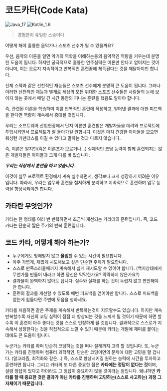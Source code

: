 # 코드카타(Code Kata) 

![Java_17](https://img.shields.io/badge/java-17-red?logo=java)
![Kotlin_1.6](https://img.shields.io/badge/kotlin-1.6-purple?logo=kotlin)

> 경험만이 유일한 스승이다

어떻게 해야 훌륭한 음악가나 스포츠 선수가 될 수 있을까요?

우선, 음악의 이론을 알면 악기의 역학을 이해하는등의 음악적인 역량을 키우는데 분명한 도움이 됩니다. 하지만 궁극적으로 훌륭한 연주실력은 이론만 안다고 얻어지는 것이 아니며, 이는 오로지 지속적이고 반복적인 훈련끝에 체득된다는 것을 깨달아야만 합니다. 

신체 스펙과 같은 선천적인 재능들은 스포츠 선수에게 분명히 큰 도움이 됩니다. 그러나 이러한 선천적인 재능과 별개로 세상의 모든 위대한 스포츠 선수들은 사람들의 눈에 보이지 않는 곳에서 매일 긴 시간 동안의 피나는 훈련을 했음도 알아야 합니다.

즉, 관련된 이론을 학습하며 이를 반복적인 훈련에 적용하고, 얻어낸 결과에 대한 피드백을 한다면 역량이 계속해서 증대될 것입니다.

우리는 소프트웨어 산업현장에서 단지 이론만 훈련받은 개발자들을 데려와 프로젝트에 투입시키면서 프로젝트가 잘 돌아가길 원합니다. 이것은 마치 건강한 아이들을 모으면 워싱턴 커맨더스를 이길 수 있다고 말하는 것과 다르지 않습니다.

즉, 이론은 알지만(혹은 이론조차 모르거나...) 실제적인 코딩 능력이 함께 훈련되지는 않은 개발자들은 아이들과 크게 다를 바 없습니다.

***우리는 직장에서 훈련을 하고 있습니다.***

이것이 실무 프로젝트 환경에서 계속 실수하면서, 생각보다 크게 성장하기 어려운 이유입니다. 따라서, 우리는 업무와 훈련을 철저하게 분리하고 지속적으로 훈련하며 업무 능력을 향상시켜야만 합니다.

## 카타란 무엇인가?

카타는 한 형태를 여러 번 반복하면서 조금씩 개선되는 가라데의 훈련입니다. 즉, 코드 카타는 단순히 짧은 주기의 반복 훈련입니다.

## 코드 카타, 어떻게 해야 하는가?

- 누구에게도 방해받지 않고 **몰입**할 수 있는 시간이 필요합니다.
- 아주 가볍게, 재밌게 시도해보고 싶은 단순한 주제가 필요합니다.
- 스스로 만족스러울때까지 계속해서 쉽게 재시도할 수 있어야 합니다. (백지상태에서 무언가를 만들어 내라고 하면 당신은 막막한가요? 막막하지 않은가요?)
- 결과물이 완벽하지 않아도 됩니다. 실수와 실패를 하는 것이 두렵지 않고 편안해야만 합니다. 
- 훈련의 결과를 개선할 수 있도록 매번 피드백을 얻어야만 합니다. 스스로 피드백을 얻는게 힘들다면 주변에 도움을 청하세요.


카타를 처음하면 같은 주제를 계속해서 반복하는것이 지루할수도 있습니다. 하지만 계속 반복할수록 자신의 코딩 실력이 점점 더 향상되는 것을 느끼게 될 것이기 때문에 하면 할수록 이 훈련이 아주 좋다는 것을 스스로 인정하게 될 것입니다. 결과적으로 스스로가 지속해서 성장한다는 것을 직접적으로 느낄 수 있기 때문에 카타는 개발에 재미를 붙이는 데에도 큰 도움이 됩니다.

누군가는 카타를 하며 단순히 코딩하는 것을 떠나 설계까지 고려 할 것입니다. 또, 누군가는 카타를 진행하며 컴퓨터 과학적인, 단순한 코딩이면의 문제에 대한 고민을 할 겁니다. (알고리즘, 최적화와 같은...) 즉, 스스로 향상시키길 원하는 능력에 시간을 투자하고 훈련하면 됩니다. 그리고 카타의 또 다른 중요한 점은 **카타에는 정답이 없다는 것**이며, 설령 정답이 있다고 하더라도 그 정답이 중요하지 않을 것이라는 점입니다. 왜냐하면 **카타를 할 때 중요한 것은 결과가 아닌 카타를 진행하며 고민하는(스스로 사고하는) 과정 그 자체이기 때문입니다.**

